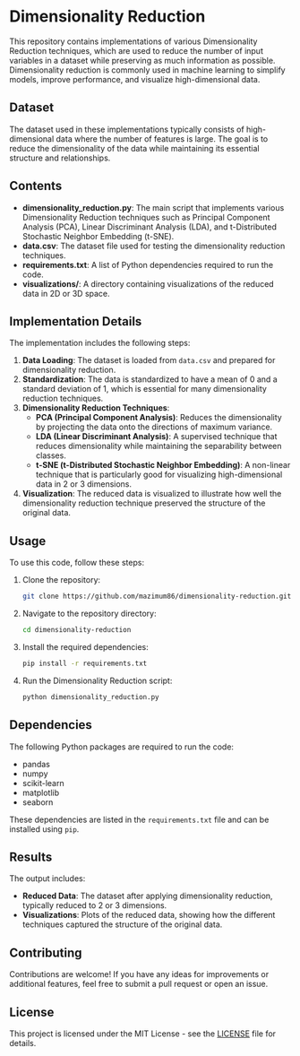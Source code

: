 # Dimensionality Reduction

This repository contains implementations of various Dimensionality Reduction techniques, which are used to reduce the number of input variables in a dataset while preserving as much information as possible. Dimensionality reduction is commonly used in machine learning to simplify models, improve performance, and visualize high-dimensional data.

## Dataset

The dataset used in these implementations typically consists of high-dimensional data where the number of features is large. The goal is to reduce the dimensionality of the data while maintaining its essential structure and relationships.

## Contents

- **dimensionality_reduction.py**: The main script that implements various Dimensionality Reduction techniques such as Principal Component Analysis (PCA), Linear Discriminant Analysis (LDA), and t-Distributed Stochastic Neighbor Embedding (t-SNE).
- **data.csv**: The dataset file used for testing the dimensionality reduction techniques.
- **requirements.txt**: A list of Python dependencies required to run the code.
- **visualizations/**: A directory containing visualizations of the reduced data in 2D or 3D space.

## Implementation Details

The implementation includes the following steps:

1. **Data Loading**: The dataset is loaded from `data.csv` and prepared for dimensionality reduction.
2. **Standardization**: The data is standardized to have a mean of 0 and a standard deviation of 1, which is essential for many dimensionality reduction techniques.
3. **Dimensionality Reduction Techniques**:
    - **PCA (Principal Component Analysis)**: Reduces the dimensionality by projecting the data onto the directions of maximum variance.
    - **LDA (Linear Discriminant Analysis)**: A supervised technique that reduces dimensionality while maintaining the separability between classes.
    - **t-SNE (t-Distributed Stochastic Neighbor Embedding)**: A non-linear technique that is particularly good for visualizing high-dimensional data in 2 or 3 dimensions.
4. **Visualization**: The reduced data is visualized to illustrate how well the dimensionality reduction technique preserved the structure of the original data.

## Usage

To use this code, follow these steps:

1. Clone the repository:
    ```bash
    git clone https://github.com/mazimum86/dimensionality-reduction.git
    ```
2. Navigate to the repository directory:
    ```bash
    cd dimensionality-reduction
    ```
3. Install the required dependencies:
    ```bash
    pip install -r requirements.txt
    ```
4. Run the Dimensionality Reduction script:
    ```bash
    python dimensionality_reduction.py
    ```

## Dependencies

The following Python packages are required to run the code:

- pandas
- numpy
- scikit-learn
- matplotlib
- seaborn

These dependencies are listed in the `requirements.txt` file and can be installed using `pip`.

## Results

The output includes:

- **Reduced Data**: The dataset after applying dimensionality reduction, typically reduced to 2 or 3 dimensions.
- **Visualizations**: Plots of the reduced data, showing how the different techniques captured the structure of the original data.

## Contributing

Contributions are welcome! If you have any ideas for improvements or additional features, feel free to submit a pull request or open an issue.

## License

This project is licensed under the MIT License - see the [LICENSE](LICENSE) file for details.
